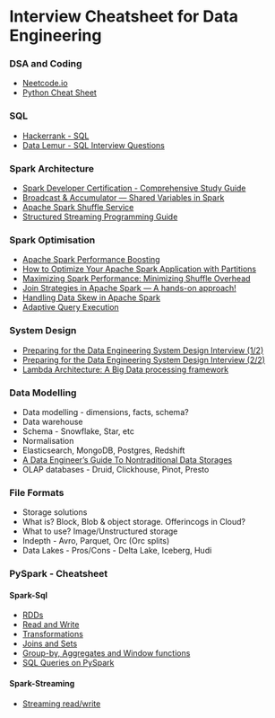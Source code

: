 # Interview Cheatsheet for Data Engineering

### DSA and Coding

- [Neetcode.io](https://neetcode.io/roadmap)
- [Python Cheat Sheet](https://leetcode.com/discuss/study-guide/2122306/Python-Cheat-Sheet-for-Leetcode)

### SQL

- [Hackerrank - SQL](https://www.hackerrank.com/domains/sql)
- [Data Lemur - SQL Interview Questions](https://datalemur.com/questions)

### Spark Architecture

- [Spark Developer Certification - Comprehensive Study Guide](https://rakirahman.blob.core.windows.net/public/notebooks/Spark-Developer-Certification-Study-Guide.html)
- [Broadcast & Accumulator — Shared Variables in Spark](https://medium.com/@ghoshsiddharth25/broadcast-accumulator-shared-variables-in-spark-4c47bf81e53c)
- [Apache Spark Shuffle Service](https://medium.com/@rachit1arora/apache-spark-shuffle-service-there-are-more-than-one-options-c1a8e098230e)
- [Structured Streaming Programming Guide](https://spark.apache.org/docs/latest/structured-streaming-programming-guide.html)

### Spark Optimisation

- [Apache Spark Performance Boosting](https://towardsdatascience.com/apache-spark-performance-boosting-e072a3ec1179)
- [How to Optimize Your Apache Spark Application with Partitions](https://engineering.salesforce.com/how-to-optimize-your-apache-spark-application-with-partitions-257f2c1bb414/)
- [Maximizing Spark Performance: Minimizing Shuffle Overhead](https://python.plainenglish.io/maximizing-spark-performance-minimizing-shuffle-overhead-e21b7a4e5e71)
- [Join Strategies in Apache Spark — A hands-on approach!](https://medium.com/@amarkrgupta96/join-strategies-in-apache-spark-a-hands-on-approach-d0696fc0a6c9)
- [Handling Data Skew in Apache Spark](https://medium.com/@suffyan.asad1/handling-data-skew-in-apache-spark-techniques-tips-and-tricks-to-improve-performance-e2934b00b021)
- [Adaptive Query Execution](https://www.databricks.com/blog/2020/05/29/adaptive-query-execution-speeding-up-spark-sql-at-runtime.html)

### System Design

- [Preparing for the Data Engineering System Design Interview (1/2)](https://medium.com/@seancoyne/preparing-for-the-data-engineering-system-design-interview-1-of-2-4d626a311182)
- [Preparing for the Data Engineering System Design Interview (2/2)](https://medium.com/@seancoyne/preparing-for-the-data-engineering-system-design-interview-2-of-2-e18312ca19b3)
- [Lambda Architecture: A Big Data processing framework](https://medium.com/@vinciabhinav7/lambda-architecture-a-big-data-processing-framework-introduction-74a47bc88bd3)

### Data Modelling

- Data modelling - dimensions, facts, schema?
- Data warehouse
- Schema - Snowflake, Star, etc
- Normalisation
- Elasticsearch, MongoDB, Postgres, Redshift
- [A Data Engineer’s Guide To Nontraditional Data Storages](https://www.toptal.com/data-science/data-engineering-guide-to-storages)
- OLAP databases - Druid, Clickhouse, Pinot, Presto

### File Formats

- Storage solutions
- What is? Block, Blob & object storage. Offerincogs in Cloud?
- What to use? Image/Unstructured storage
- Indepth - Avro, Parquet, Orc (Orc splits)
- Data Lakes - Pros/Cons - Delta Lake, Iceberg, Hudi

### PySpark - Cheatsheet

#### Spark-Sql

- [RDDs](pyspark/spark-rdd.py)
- [Read and Write](pyspark/spark-read-write.py)
- [Transformations](pyspark/spark-transformations.py)
- [Joins and Sets](pyspark/spark-joins-sets.py)
- [Group-by, Aggregates and Window functions](pyspark/spark-window-groupby.py)
- [SQL Queries on PySpark](pyspark/spark-queries.py)

#### Spark-Streaming

- [Streaming read/write](pyspark/spark-streaming.py)
